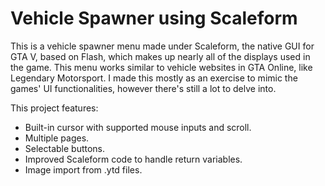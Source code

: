 
# Vehicle Spawner using Scaleform
This is a vehicle spawner menu made under Scaleform, the native GUI for GTA V, based on Flash, which makes up nearly all of the displays used in the game. This menu works similar to vehicle websites in GTA Online, like Legendary Motorsport. I made this mostly as an exercise to mimic the games' UI functionalities, however there's still a lot to delve into.

This project features:
- Built-in cursor with supported mouse inputs and scroll.
- Multiple pages.
- Selectable buttons.
- Improved Scaleform code to handle return variables.
- Image import from .ytd files.
